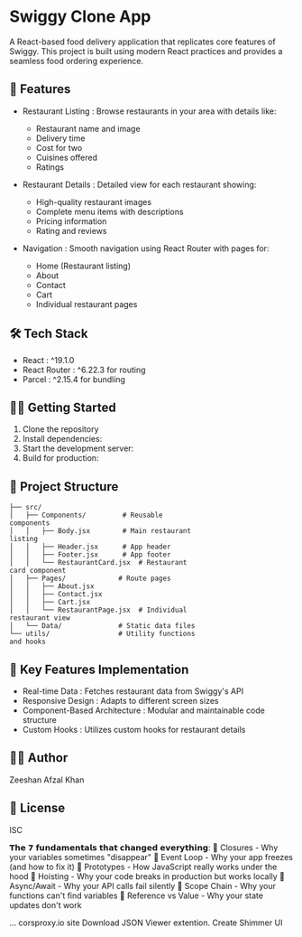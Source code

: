 # Swiggy Clone App
A React-based food delivery application that replicates core features of Swiggy. This project is built using modern React practices and provides a seamless food ordering experience.

## 🚀 Features
- Restaurant Listing : Browse restaurants in your area with details like:
  
  - Restaurant name and image
  - Delivery time
  - Cost for two
  - Cuisines offered
  - Ratings
- Restaurant Details : Detailed view for each restaurant showing:
  
  - High-quality restaurant images
  - Complete menu items with descriptions
  - Pricing information
  - Rating and reviews
- Navigation : Smooth navigation using React Router with pages for:
  
  - Home (Restaurant listing)
  - About
  - Contact
  - Cart
  - Individual restaurant pages
## 🛠️ Tech Stack
- React : ^19.1.0
- React Router : ^6.22.3 for routing
- Parcel : ^2.15.4 for bundling
## 🏃‍♂️ Getting Started
1. Clone the repository
2. Install dependencies:
3. Start the development server:
4. Build for production:
## 📁 Project Structure
```
├── src/
│   ├── Components/         # Reusable 
components
│   │   ├── Body.jsx        # Main restaurant 
listing
│   │   ├── Header.jsx      # App header
│   │   ├── Footer.jsx      # App footer
│   │   └── RestaurantCard.jsx  # Restaurant 
card component
│   ├── Pages/             # Route pages
│   │   ├── About.jsx
│   │   ├── Contact.jsx
│   │   ├── Cart.jsx
│   │   └── RestaurantPage.jsx  # Individual 
restaurant view
│   └── Data/              # Static data files
└── utils/                 # Utility functions 
and hooks
```
## 🌟 Key Features Implementation
- Real-time Data : Fetches restaurant data from Swiggy's API
- Responsive Design : Adapts to different screen sizes
- Component-Based Architecture : Modular and maintainable code structure
- Custom Hooks : Utilizes custom hooks for restaurant details
## 👨‍💻 Author
Zeeshan Afzal Khan

## 📄 License
ISC


𝗧𝗵𝗲 𝟳 𝗳𝘂𝗻𝗱𝗮𝗺𝗲𝗻𝘁𝗮𝗹𝘀 𝘁𝗵𝗮𝘁 𝗰𝗵𝗮𝗻𝗴𝗲𝗱 𝗲𝘃𝗲𝗿𝘆𝘁𝗵𝗶𝗻𝗴:
🔹 Closures - Why your variables sometimes "disappear"
🔹 Event Loop - Why your app freezes (and how to fix it)
🔹 Prototypes - How JavaScript really works under the hood
🔹 Hoisting - Why your code breaks in production but works locally
🔹 Async/Await - Why your API calls fail silently
🔹 Scope Chain - Why your functions can't find variables
🔹 Reference vs Value - Why your state updates don't work

...
corsproxy.io site
Download JSON Viewer extention.
Create Shimmer UI 